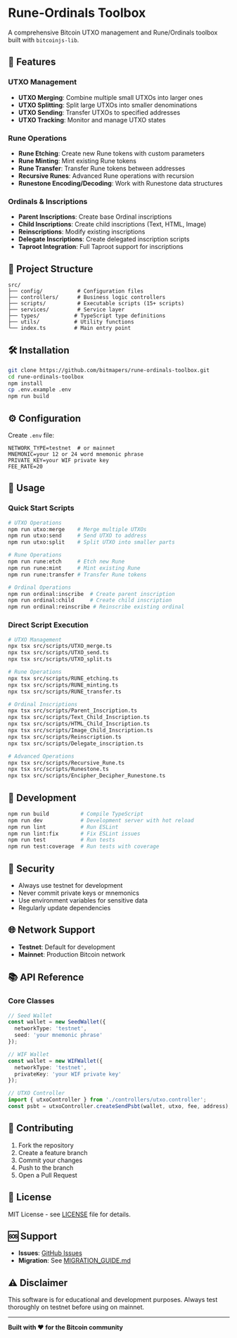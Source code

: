 # Rune-Ordinals Toolbox

A comprehensive Bitcoin UTXO management and Rune/Ordinals toolbox built with `bitcoinjs-lib`.

## 🚀 Features

### UTXO Management
- **UTXO Merging**: Combine multiple small UTXOs into larger ones
- **UTXO Splitting**: Split large UTXOs into smaller denominations  
- **UTXO Sending**: Transfer UTXOs to specified addresses
- **UTXO Tracking**: Monitor and manage UTXO states

### Rune Operations
- **Rune Etching**: Create new Rune tokens with custom parameters
- **Rune Minting**: Mint existing Rune tokens
- **Rune Transfer**: Transfer Rune tokens between addresses
- **Recursive Runes**: Advanced Rune operations with recursion
- **Runestone Encoding/Decoding**: Work with Runestone data structures

### Ordinals & Inscriptions
- **Parent Inscriptions**: Create base Ordinal inscriptions
- **Child Inscriptions**: Create child inscriptions (Text, HTML, Image)
- **Reinscriptions**: Modify existing inscriptions
- **Delegate Inscriptions**: Create delegated inscription scripts
- **Taproot Integration**: Full Taproot support for inscriptions

## 📁 Project Structure

```
src/
├── config/           # Configuration files
├── controllers/      # Business logic controllers
├── scripts/          # Executable scripts (15+ scripts)
├── services/         # Service layer
├── types/           # TypeScript type definitions
├── utils/           # Utility functions
└── index.ts         # Main entry point
```

## 🛠️ Installation

```bash
git clone https://github.com/bitmapers/rune-ordinals-toolbox.git
cd rune-ordinals-toolbox
npm install
cp .env.example .env
npm run build
```

## ⚙️ Configuration

Create `.env` file:
```env
NETWORK_TYPE=testnet  # or mainnet
MNEMONIC=your 12 or 24 word mnemonic phrase
PRIVATE_KEY=your WIF private key
FEE_RATE=20
```

## 🚀 Usage

### Quick Start Scripts

```bash
# UTXO Operations
npm run utxo:merge    # Merge multiple UTXOs
npm run utxo:send     # Send UTXO to address
npm run utxo:split    # Split UTXO into smaller parts

# Rune Operations
npm run rune:etch     # Etch new Rune
npm run rune:mint     # Mint existing Rune
npm run rune:transfer # Transfer Rune tokens

# Ordinal Operations
npm run ordinal:inscribe  # Create parent inscription
npm run ordinal:child     # Create child inscription
npm run ordinal:reinscribe # Reinscribe existing ordinal
```

### Direct Script Execution

```bash
# UTXO Management
npx tsx src/scripts/UTXO_merge.ts
npx tsx src/scripts/UTXO_send.ts
npx tsx src/scripts/UTXO_split.ts

# Rune Operations
npx tsx src/scripts/RUNE_etching.ts
npx tsx src/scripts/RUNE_minting.ts
npx tsx src/scripts/RUNE_transfer.ts

# Ordinal Inscriptions
npx tsx src/scripts/Parent_Inscription.ts
npx tsx src/scripts/Text_Child_Inscription.ts
npx tsx src/scripts/HTML_Child_Inscription.ts
npx tsx src/scripts/Image_Child_Inscription.ts
npx tsx src/scripts/Reinscription.ts
npx tsx src/scripts/Delegate_inscription.ts

# Advanced Operations
npx tsx src/scripts/Recursive_Rune.ts
npx tsx src/scripts/Runestone.ts
npx tsx src/scripts/Encipher_Decipher_Runestone.ts
```

## 🔧 Development

```bash
npm run build          # Compile TypeScript
npm run dev            # Development server with hot reload
npm run lint           # Run ESLint
npm run lint:fix       # Fix ESLint issues
npm run test           # Run tests
npm run test:coverage  # Run tests with coverage
```

## 🔐 Security

- Always use testnet for development
- Never commit private keys or mnemonics
- Use environment variables for sensitive data
- Regularly update dependencies

## 🌐 Network Support

- **Testnet**: Default for development
- **Mainnet**: Production Bitcoin network

## 📚 API Reference

### Core Classes

```typescript
// Seed Wallet
const wallet = new SeedWallet({ 
  networkType: 'testnet', 
  seed: 'your mnemonic phrase' 
});

// WIF Wallet
const wallet = new WIFWallet({ 
  networkType: 'testnet', 
  privateKey: 'your WIF private key' 
});

// UTXO Controller
import { utxoController } from './controllers/utxo.controller';
const psbt = utxoController.createSendPsbt(wallet, utxo, fee, address);
```

## 🤝 Contributing

1. Fork the repository
2. Create a feature branch
3. Commit your changes
4. Push to the branch
5. Open a Pull Request

## 📄 License

MIT License - see [LICENSE](LICENSE) file for details.

## 🆘 Support

- **Issues**: [GitHub Issues](https://github.com/bitmapers/rune-ordinals-toolbox/issues)
- **Migration**: See [MIGRATION_GUIDE.md](MIGRATION_GUIDE.md)

## ⚠️ Disclaimer

This software is for educational and development purposes. Always test thoroughly on testnet before using on mainnet.

---

**Built with ❤️ for the Bitcoin community** 